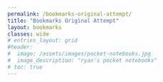 ```yaml
---
permalink: /bookmarks-original-attempt/
title: "Bookmarks Original Attempt"
layout: bookmarks
classes: wide
# entries_layout: grid
#header: 
#  image: /assets/images/pocket-notebooks.jpg
#  image_description: "ryan's pocket notebooks"
# toc: true
---
```

